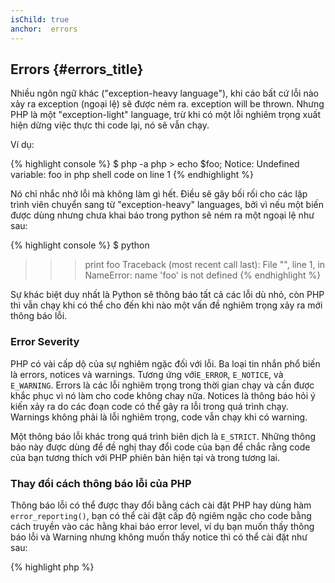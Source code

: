 ```yaml
--- 
isChild: true 
anchor:  errors
---
```


## Errors {#errors_title}

Nhiều ngôn ngữ khác ("exception-heavy language"), khi cáo bất cứ lỗi nào xảy ra exception (ngoại lệ) sẽ được ném ra. 
exception will be thrown. Nhưng PHP là một "exception-light" language, trừ khi có một lỗi nghiêm trọng 
xuất hiện dừng việc thực thi code lại, nó sẽ vẫn chạy.

Ví dụ:

{% highlight console %}
$ php -a
php > echo $foo;
Notice: Undefined variable: foo in php shell code on line 1
{% endhighlight %}

Nó chỉ nhắc nhở lỗi mà không làm gì hết. Điều sẽ gây bối rối cho các lập trình viên chuyển sang từ 
"exception-heavy" languages, bởi vì nếu một biến được dùng nhưng chưa khai báo trong python sẽ ném ra một 
ngoại lệ như sau:

{% highlight console %}
$ python
>>> print foo
Traceback (most recent call last):
  File "<stdin>", line 1, in <module>
NameError: name 'foo' is not defined
{% endhighlight %}

Sự khác biệt duy nhất là Python sẽ thông báo tất cả các lỗi dù nhỏ, còn PHP thì vẫn chạy khi có thể 
cho đến khi nào một vấn đề nghiêm trọng xảy ra mới thông báo lỗi.

### Error Severity

PHP có vài cấp dộ của sự nghiêm ngặc đối với lỗi. Ba loại tin nhắn phổ biến là errors, notices và warnings.
Tương ứng với`E_ERROR`, `E_NOTICE`, và `E_WARNING`. 
Errors là các lỗi nghiêm trọng trong thời gian chạy và cần được khắc phục vì nó làm cho code không chay nữa. 
Notices là thông báo hỏi ý kiến xảy ra do các đoạn code có thể gây ra lỗi trong quá trình chạy. 
Warnings không phải là lỗi nghiêm trọng, code vẫn chạy khi có warning.

Một thông báo lỗi khác trong quá trình biên dịch là `E_STRICT`. 
Những thông báo này được dùng để đề nghị thay đổi code của bạn để chắc rằng code của bạn tương thích 
với PHP phiên bản hiện tại và trong tương lai.

### Thay đổi cách thông báo lỗi của PHP

Thông báo lỗi có thể được thay đổi bằng cách cài đặt PHP hay dùng hàm `error_reporting()`, bạn có thể cài đặt 
cấp độ ngiêm ngặc cho code bằng cách truyền vào các hằng khai báo error level, ví dụ bạn muốn thấy thông 
báo lỗi và Warning nhưng không muốn thấy notice thì có thể cài đặt như sau:

{% highlight php %}
<?php
error_reporting(E_ERROR | E_WARNING);
{% endhighlight %}

[Xem thêm về Error Reporting][errorreport] section.


### Bỏ qua Inline Error 

Bạn có thể bỏ qua một lỗi cụ thể với toán tử Error Control `@` đặt trước biểu thức, 
và các lỗi sinh ra do biểu thức đó sẽ được bỏ qua.

{% highlight php %}
<?php
echo @$foo['bar'];
{% endhighlight %}

câu lệnh trên sẽ xuất ra `$foo['bar']` nếu nó tồn tại, nhưng nó sẽ trả về null 
và không in gì cả nếu biến `$foo` hoặc khóa `'bar'` không tồn tại. 
Nếu không có `@` chúng ta sẽ nhận được thông báo sau `PHP Notice: Undefined
variable: foo` hoặc `PHP Notice: Undefined index: bar`.

Toán tử `@` sẽ làm giảm hiệu năng của ứng dụng.
Toán tử `@` sẽ bỏ qua hoàn toàn lỗi nếu xảy ra. Tức là không hiển thị lỗi và không ghi vào error log 


Nếu có cách khác không cần dùng tới toán tử `@` thì bạn nên cân nhắc dùng cách đó.
Đoạn code phía trên có thể được viết lại như sau:

{% highlight php %}
<?php
echo isset($foo['bar']) ? $foo['bar'] : '';
{% endhighlight %}

Không có cách nào đề hệ thống PHP system tắt toán tử error control. Tuy nhiên, [Xdebug] có 
cài đặt `xdebug.scream` để vô hiệu hóa toán tử error control. 
Bạn có thể cài đạt thông qua file `php.ini`:

{% highlight ini %}
xdebug.scream = On
{% endhighlight %}

Cũng có thể cài đặt trong lúc thực thi bằng hàm `ini_set`.

{% highlight php %}
<?php
ini_set('xdebug.scream', '1')
{% endhighlight %}

Phần mở rộng "[Scream]" của PHP cung cấp tính năng tương tự của Xdebug, 
`scream.enabled`.


* [Error Control Operators]
* [SitePoint]
* [Xdebug]
* [Scream]


### ErrorException

PHP cũng có thể trở thành một ngôn ngữ lập trình "exception-heavy", chỉ với vài dòng code. 
Bạn có thể ném ra "errors" như "exceptions" sử dụng class `ErrorException`, class này kế thừa class `Exception`.

Bằng việc xuất ra lỗi thông qua các ngoại lệ trong qua trình phát triển ứng dụng sẽ giúp cho việc 
quản lý các kết quả theo ý muốn, mỗi một lỗi bắt được sẽ làm cho ứng dụng trở nên mạnh mẽ hơn một phần. 

Xem thêm thông tin chi tiết về `ErrorException` [ErrorException Class][errorexception].

* [Error Control Operators]
* [Predefined Constants for Error Handling]
* [`error_reporting()`][error_reporting]
* [Reporting][errorreport]


[errorreport]: /#error_reporting
[Xdebug]: http://xdebug.org/docs/basic
[Scream]: http://php.net/book.scream
[Error Control Operators]: http://php.net/language.operators.errorcontrol
[SitePoint]: http://www.sitepoint.com/
[Whoops!]: http://filp.github.io/whoops/
[errorexception]: http://php.net/class.errorexception
[Predefined Constants for Error Handling]: http://php.net/errorfunc.constants
[error_reporting]: http://php.net/function.error-reporting
